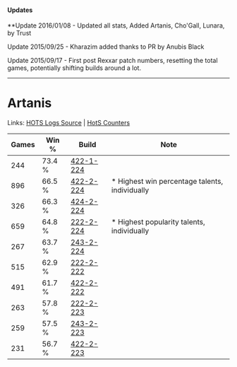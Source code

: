 #### Updates
**Update 2016/01/08 - Updated all stats, Added Artanis, Cho'Gall, Lunara, by Trust

Update 2015/09/25 - Kharazim added thanks to PR by Anubis Black

Update 2015/09/17 - First post Rexxar patch numbers, resetting the total games, potentially shifting builds around a lot.

***

# Artanis

Links: [HOTS Logs Source](https://www.hotslogs.com/Sitewide/HeroDetails?Hero=Artanis) | [HotS Counters](http://hotscounters.com/#/hero/Artanis)

Games  | Win %  | Build     | Note
-----  | -----  | -----     | ----
244    | 73.4 % | [422-1-224](http://www.heroesfire.com/hots/talent-calculator/artanis#sF-e) | 
896    | 66.5 % | [422-2-224](http://www.heroesfire.com/hots/talent-calculator/artanis#sGEG) | * Highest win percentage talents, individually
326    | 66.3 % | [424-2-224](http://www.heroesfire.com/hots/talent-calculator/artanis#sL6m) | 
659    | 64.8 % | [222-2-224](http://www.heroesfire.com/hots/talent-calculator/artanis#kdyG) | * Highest popularity talents, individually
267    | 63.7 % | [243-2-224](http://www.heroesfire.com/hots/talent-calculator/artanis#lRDW) | 
515    | 62.9 % | [222-2-222](http://www.heroesfire.com/hots/talent-calculator/artanis#kdyE) | 
491    | 61.7 % | [422-2-222](http://www.heroesfire.com/hots/talent-calculator/artanis#sGEE) | 
263    | 57.8 % | [222-2-223](http://www.heroesfire.com/hots/talent-calculator/artanis#kdyF) | 
259    | 57.5 % | [243-2-223](http://www.heroesfire.com/hots/talent-calculator/artanis#lRDV) | 
231    | 56.7 % | [422-2-223](http://www.heroesfire.com/hots/talent-calculator/artanis#sGEF) | 
